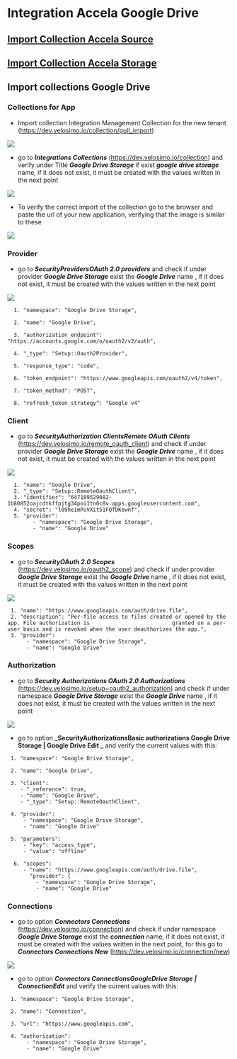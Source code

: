 # Integration Accela Google Drive

## [Import Collection Accela Source](accelaSource)

## [Import Collection Accela Storage](accelaStorage)

## Import collections Google Drive

### Collections for App

- Import collection Integration Management Collection for the new tenant (https://dev.velosimo.io/collection/pull_import)

<img src="photos/createTenant/filesForApp.png">

- go to **_Integrations Collections_** (https://dev.velosimo.io/collection) and verify under Title **_Google Drive Storage_** if exist **_google drive storage_** name, if it does not exist, it must be created with the values written in the next point

<img src="photos/accelaGoogleDrive/googleDriveCollection.png">

- To verify the correct import of the collection go to the browser and paste the url of your new application, verifying that the image is similar to these

<img src="photos/accelaGoogleDrive/importCollectionGoogleDrive.png">

### Provider

- go to **_SecurityProvidersOAuth 2.0 providers_** and check if under provider **_Google Drive Storage_** exist the **_Google Drive_** name , if it does not exist, it must be created with the values written in the next point

<img src="photos/accelaGoogleDrive/googleDriveProvider.png">

```
  1. "namespace": "Google Drive Storage",

  2. "name": "Google Drive",

  3. "authorization_endpoint": "https://accounts.google.com/o/oauth2/v2/auth",

  4. "_type": "Setup::Oauth2Provider",

  5. "response_type": "code",

  6. "token_endpoint": "https://www.googleapis.com/oauth2/v4/token",

  7. "token_method": "POST",

  8. "refresh_token_strategy": "Google v4"
```

### Client

- go to **_SecurityAuthorization ClientsRemote OAuth Clients_** (https://dev.velosimo.io/remote_oauth_client) and check if under provider **_Google Drive Storage_** exist the **_Google Drive_** name , if it does not exist, it must be created with the values written in the next point

<img src="photos/accelaGoogleDrive/googleDriveProvider.png">

```
  1. "name": "Google Drive",
  2. "_type": "Setup::RemoteOauthClient",
  3. "identifier": "647189529082-1b80852oajcdtkffpjtg34poi1tn0c8v.apps.googleusercontent.com",
  4. "secret": "l09he1mPuVXit51FQfDKewnf",
  5. "provider":
        - "namespace": "Google Drive Storage",
        - "name": "Google Drive"
```

### Scopes

- go to **_SecurityOAuth 2.0 Scopes_** (https://dev.velosimo.io/oauth2_scope) and check if under provider **_Google Drive Storage_** exist the **_Google Drive_** name , if it does not exist, it must be created with the values written in the next point

<img src="photos/accelaGoogleDrive/googleDriveScope.png">

```
 1. "name": "https://www.googleapis.com/auth/drive.file",
 2. "description": "Per-file access to files created or opened by the app. File authorization is                          granted on a per-user basis and is revoked when the user deauthorizes the app.",
 3. "provider":
      - "namespace": "Google Drive Storage",
      - "name": "Google Drive"
```

### Authorization

- go to **_Security Authorizations OAuth 2.0 Authorizations_** (https://dev.velosimo.io/setup~oauth2_authorization) and check if under namespace **_Google Drive Storage_** exist the **_Google Drive_** name , if it does not exist, it must be created with the values written in the next point

<img src="photos/accelaGoogleDrive/googleDriveAuthorizacion.png">

- go to option **_SecurityAuthorizationsBasic authorizations Google Drive Storage | Google Drive Edit _** and verify the current values with this:

```
 1. "namespace": "Google Drive Storage",

 2. "name": "Google Drive",

 3. "client":
    - "_reference": true,
    - "name": "Google Drive",
    - "_type": "Setup::RemoteOauthClient",

 4. "provider":
     - "namespace": "Google Drive Storage",
     - "name": "Google Drive"

 5. "parameters":
     - "key": "access_type",
     - "value": "offline"

  6. "scopes":
     - "name": "https://www.googleapis.com/auth/drive.file",
       "provider": {
         - "namespace": "Google Drive Storage",
         - "name": "Google Drive"

```

### Connections

- go to option **_Connectors Connections_** (https://dev.velosimo.io/connection) and check if under namespace **_Google Drive Storage_** exist the **_connection_** name, if it does not exist, it must be created with the values written in the next point, for this go to **_Connectors Connections New_** (https://dev.velosimo.io/connection/new)

<img src="photos/accelaGoogleDrive/googleDriveConnection.png">

- go to option **_Connectors ConnectionsGoogleDrive Storage | ConnectionEdit_** and verify the current values with this:

```
 1. "namespace": "Google Drive Storage",

 2. "name": "Connection",

 3. "url": "https://www.googleapis.com",

 4. "authorization":
      - "namespace": "Google Drive Storage",
      - "name": "Google Drive"
```
